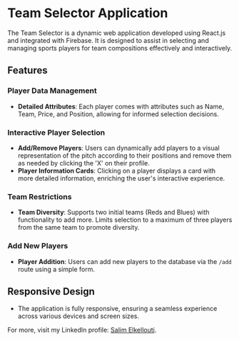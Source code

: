# Team Selector Application

The Team Selector is a dynamic web application developed using React.js and integrated with Firebase. It is designed to assist in selecting and managing sports players for team compositions effectively and interactively.

## Features

### Player Data Management
- **Detailed Attributes**: Each player comes with attributes such as Name, Team, Price, and Position, allowing for informed selection decisions.

### Interactive Player Selection
- **Add/Remove Players**: Users can dynamically add players to a visual representation of the pitch according to their positions and remove them as needed by clicking the 'X' on their profile.
- **Player Information Cards**: Clicking on a player displays a card with more detailed information, enriching the user's interactive experience.

### Team Restrictions
- **Team Diversity**: Supports two initial teams (Reds and Blues) with functionality to add more. Limits selection to a maximum of three players from the same team to promote diversity.

### Add New Players
- **Player Addition**: Users can add new players to the database via the `/add` route using a simple form.

## Responsive Design
- The application is fully responsive, ensuring a seamless experience across various devices and screen sizes.


For more, visit my LinkedIn profile: [Salim Elkellouti](https://www.linkedin.com/in/salim-elkellouti/).

